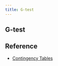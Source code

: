 ```yaml
---
title: G-test
---
```


## G-test


## Reference
* [Contingency Tables](http://www.stat.wisc.edu/~st571-1/06-tables-4.pdf)
